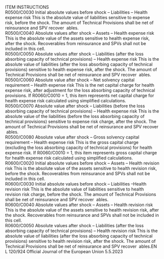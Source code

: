  
ITEM  INSTRUCTIONS  
R0500/C0030  Initial absolute values before 
shock – Liabilities – Health 
expense risk  This is the absolute value of liabilities sensitive to expense risk, before the shock. 
The amount of Technical Provisions shall be net of reinsurance and SPV recover ­
ables.  
R0500/C0040  Absolute values after shock – 
Assets – Health expense risk  This is the absolute value of the assets sensitive to health expense risk, after the 
shock. 
Recoverables from reinsurance and SPVs shall not be included in this cell.  
R0500/C0050  Absolute values after shock – 
Liabilities (after the loss 
absorbing capacity of technical 
provisions) – Health expense 
risk  This is the absolute value of liabilities (after the loss absorbing capacity of 
technical provisions) sensitive to health expense risk, after the shock. 
The amount of Technical Provisions shall be net of reinsurance and SPV recover ­
ables.  
R0500/C0060  Absolute value after shock – 
Net solvency capital 
requirement – Health expense 
risk  This is the net capital charge for health expense risk, after adjustment for the loss 
absorbing capacity of technical provisions. 
If R0060/C0010 = 1, this item represents net capital charge for health expense 
risk calculated using simplified calculations.  
R0500/C0070  Absolute value after shock – 
Liabilities (before the loss 
absorbing capacity of technical 
provisions) – Health expense 
risk  This is the absolute value of the liabilities (before the loss absorbing capacity of 
technical provisions) sensitive to expense risk charge, after the shock. 
The amount of Technical Provisions shall be net of reinsurance and SPV recover ­
ables.  
R0500/C0080  Absolute value after shock – 
Gross solvency capital 
requirement – Health expense 
risk  This is the gross capital charge (excluding the loss absorbing capacity of technical 
provisions) for health expense risk. 
If R0060/C0010 = 1, this item represents gross capital charge for health expense 
risk calculated using simplified calculations.  
R0600/C0020  Initial absolute values before 
shock – Assets – Health 
revision risk  This is the absolute value of the assets sensitive to health revision risk, before the 
shock. 
Recoverables from reinsurance and SPVs shall not be included in this cell.  
R0600/C0030  Initial absolute values before 
shock – Liabilities –Health 
revision risk  This is the absolute value of liabilities sensitive to health revision risk charge, 
before the shock. 
The amount of Technical Provisions shall be net of reinsurance and SPV recover ­
ables.  
R0600/C0040  Absolute values after shock – 
Assets – Health revision risk  This is the absolute value of the assets sensitive to health revision risk, after the 
shock. 
Recoverables from reinsurance and SPVs shall not be included in this cell.  
R0600/C0050  Absolute values after shock – 
Liabilities (after the loss 
absorbing capacity of technical 
provisions) – Health revision 
risk  This is the absolute value of liabilities (after the loss absorbing capacity of 
technical provisions) sensitive to health revision risk, after the shock. 
The amount of Technical Provisions shall be net of reinsurance and SPV recover ­
ables.EN  L 120/924 Official Journal of the European Union 5.5.2023